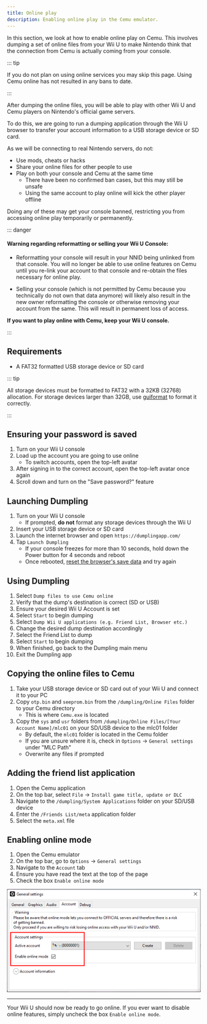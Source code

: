 ```yaml
---
title: Online play
description: Enabling online play in the Cemu emulator.
---
```


In this section, we look at how to enable online play on Cemu. This involves dumping a set of online files from your Wii U to make Nintendo think that the connection from Cemu is actually coming from your console.

::: tip

If you do not plan on using online services you may skip this page. Using Cemu online has not resulted in any bans to date.

:::

After dumping the online files, you will be able to play with other Wii U and Cemu players on Nintendo's official game servers.

To do this, we are going to run a dumping application through the Wii U browser to transfer your account information to a USB storage device or SD card.

As we will be connecting to real Nintendo servers, do not:
- Use mods, cheats or hacks
- Share your online files for other people to use
- Play on both your console and Cemu at the same time
  - There have been no confirmed ban cases, but this may still be unsafe
  - Using the same account to play online will kick the other player offline

Doing any of these may get your console banned, restricting you from accessing online play temporarily or permanently.

::: danger

#### Warning regarding reformatting or selling your Wii U Console:

- Reformatting your console will result in your NNID being unlinked from that console. You will no longer be able to use online features on Cemu until you re-link your account to that console and re-obtain the files necessary for online play.

- Selling your console (which is not permitted by Cemu because you technically do not own that data anymore) will likely also result in the new owner reformatting the console or otherwise removing your account from the same. This will result in permanent loss of access.

**If you want to play online with Cemu, keep your Wii U console.**

:::

## Requirements

- A FAT32 formatted USB storage device or SD card

::: tip

All storage devices must be formatted to FAT32 with a 32KB (32768) allocation. For storage devices larger than 32GB, use [guiformat](http://ridgecrop.co.uk/index.htm?guiformat.htm) to format it correctly.

:::

## Ensuring your password is saved

1. Turn on your Wii U console
1. Load up the account you are going to use online
    - To switch accounts, open the top-left avatar
1. After signing in to the correct account, open the top-left avatar once again
1. Scroll down and turn on the "Save password?" feature

## Launching Dumpling

1. Turn on your Wii U console
    - If prompted, **do not** format any storage devices through the Wii U
1. Insert your USB storage device or SD card
1. Launch the internet browser and open `https://dumplingapp.com/`
1. Tap `Launch Dumpling`
    - If your console freezes for more than 10 seconds, hold down the Power button for 4 seconds and reboot
    - Once rebooted, [reset the browser's save data](https://en-americas-support.nintendo.com/app/answers/detail/a_id/1507/~/how-to-delete-the-internet-browser-history) and try again

## Using Dumpling

1. Select `Dump files to use Cemu online`
1. Verify that the dump's destination is correct (SD or USB)
1. Ensure your desired Wii U Account is set
1. Select `Start` to begin dumping
1. Select `Dump Wii U applications (e.g. Friend List, Browser etc.)`
1. Change the desired dump destination accordingly
1. Select the Friend List to dump
1. Select `Start` to begin dumping
1. When finished, go back to the Dumpling main menu
1. Exit the Dumpling app

## Copying the online files to Cemu

1. Take your USB storage device or SD card out of your Wii U and connect it to your PC
1. Copy `otp.bin` and `seeprom.bin` from the `/dumpling/Online Files` folder to your Cemu directory
    - This is where `Cemu.exe` is located
1. Copy the `sys` and `usr` folders from `/dumpling/Online Files/[Your Account Name]/mlc01` on your SD/USB device to the mlc01 folder
    - By default, the `mlc01` folder is located in the Cemu folder
    - If you are unsure where it is, check in `Options` -> `General settings` under "MLC Path"
    - Overwrite any files if prompted

## Adding the friend list application

1. Open the Cemu application
1. On the top bar, select `File` -> `Install game title, update or DLC`
1. Navigate to the `/dumpling/System Applications` folder on your SD/USB device
1. Enter the `/Friends List/meta` application folder
1. Select the `meta.xml` file

## Enabling online mode

1. Open the Cemu emulator
1. On the top bar, go to `Options` -> `General settings`
1. Navigate to the `Account` tab
1. Ensure you have read the text at the top of the page
1. Check the box `Enable online mode`

![A screenshot of a Cemu online account](/assets/images/cemu-account-settings.png)

---

Your Wii U should now be ready to go online. If you ever want to disable online features, simply uncheck the box `Enable online mode`.
